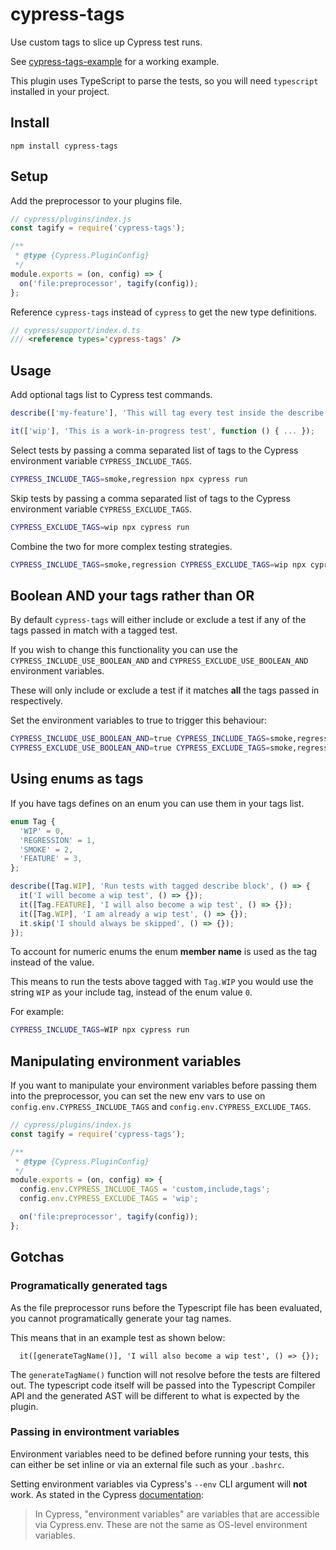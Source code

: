 # cypress-tags

Use custom tags to slice up Cypress test runs.

See [cypress-tags-example](https://github.com/annaet/cypress-tags-example) for a working example.

This plugin uses TypeScript to parse the tests, so you will need `typescript` installed in your project.

## Install

`npm install cypress-tags`

## Setup

Add the preprocessor to your plugins file.

```ts
// cypress/plugins/index.js
const tagify = require('cypress-tags');

/**
 * @type {Cypress.PluginConfig}
 */
module.exports = (on, config) => {
  on('file:preprocessor', tagify(config));
};
```

Reference `cypress-tags` instead of `cypress` to get the new type definitions.

```ts
// cypress/support/index.d.ts
/// <reference types='cypress-tags' />
```

## Usage

Add optional tags list to Cypress test commands.

```ts
describe(['my-feature'], 'This will tag every test inside the describe with the "my-feature" tag', function () { ... });

it(['wip'], 'This is a work-in-progress test', function () { ... });
```

Select tests by passing a comma separated list of tags to the Cypress environment variable `CYPRESS_INCLUDE_TAGS`.

```bash
CYPRESS_INCLUDE_TAGS=smoke,regression npx cypress run
```

Skip tests by passing a comma separated list of tags to the Cypress environment variable `CYPRESS_EXCLUDE_TAGS`.

```bash
CYPRESS_EXCLUDE_TAGS=wip npx cypress run
```

Combine the two for more complex testing strategies.

```bash
CYPRESS_INCLUDE_TAGS=smoke,regression CYPRESS_EXCLUDE_TAGS=wip npx cypress run
```

## Boolean AND your tags rather than OR

By default `cypress-tags` will either include or exclude a test if any of the tags passed in match with a tagged test.

If you wish to change this functionality you can use the `CYPRESS_INCLUDE_USE_BOOLEAN_AND` and `CYPRESS_EXCLUDE_USE_BOOLEAN_AND` environment variables.

These will only include or exclude a test if it matches **all** the tags passed in respectively.

Set the environment variables to true to trigger this behaviour:

```bash
CYPRESS_INCLUDE_USE_BOOLEAN_AND=true CYPRESS_INCLUDE_TAGS=smoke,regression npx cypress run
CYPRESS_EXCLUDE_USE_BOOLEAN_AND=true CYPRESS_EXCLUDE_TAGS=smoke,regression npx cypress run
```

## Using enums as tags

If you have tags defines on an enum you can use them in your tags list.

```ts
enum Tag {
  'WIP' = 0,
  'REGRESSION' = 1,
  'SMOKE' = 2,
  'FEATURE' = 3,
};

describe([Tag.WIP], 'Run tests with tagged describe block', () => {
  it('I will become a wip test', () => {});
  it([Tag.FEATURE], 'I will also become a wip test', () => {});
  it([Tag.WIP], 'I am already a wip test', () => {});
  it.skip('I should always be skipped', () => {});
});
```

To account for numeric enums the enum **member name** is used as the tag instead of the value.

This means to run the tests above tagged with `Tag.WIP` you would use the string `WIP` as your include tag, instead of the enum value `0`.

For example:

```bash
CYPRESS_INCLUDE_TAGS=WIP npx cypress run
```

## Manipulating environment variables

If you want to manipulate your environment variables before passing them into the preprocessor, you can set the new env vars to use on `config.env.CYPRESS_INCLUDE_TAGS` and `config.env.CYPRESS_EXCLUDE_TAGS`.

```ts
// cypress/plugins/index.js
const tagify = require('cypress-tags');

/**
 * @type {Cypress.PluginConfig}
 */
module.exports = (on, config) => {
  config.env.CYPRESS_INCLUDE_TAGS = 'custom,include,tags';
  config.env.CYPRESS_EXCLUDE_TAGS = 'wip';

  on('file:preprocessor', tagify(config));
};
```

## Gotchas

### Programatically generated tags

As the file preprocessor runs before the Typescript file has been evaluated, you cannot programatically generate your tag names.

This means that in an example test as shown below:

```
  it([generateTagName()], 'I will also become a wip test', () => {});
```

The `generateTagName()` function will not resolve before the tests are filtered out. The typescript code itself will be passed into the Typescript Compiler API and the generated AST will be different to what is expected by the plugin.

### Passing in environtment variables

Environment variables need to be defined before running your tests, this can either be set inline or via an external file such as your `.bashrc`.

Setting environment variables via Cypress's `--env` CLI argument will **not** work. As stated in the Cypress [documentation](https://docs.cypress.io/guides/guides/environment-variables#Setting):

> In Cypress, "environment variables" are variables that are accessible via Cypress.env. These are not the same as OS-level environment variables.
